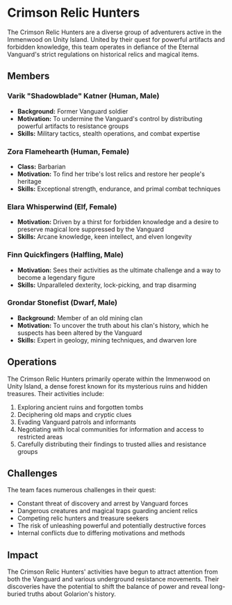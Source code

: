 # Crimson Relic Hunters

The Crimson Relic Hunters are a diverse group of adventurers active in the Immenwood on Unity Island. United by their quest for powerful artifacts and forbidden knowledge, this team operates in defiance of the Eternal Vanguard's strict regulations on historical relics and magical items.

## Members

### Varik "Shadowblade" Katner (Human, Male)
- **Background:** Former Vanguard soldier
- **Motivation:** To undermine the Vanguard's control by distributing powerful artifacts to resistance groups
- **Skills:** Military tactics, stealth operations, and combat expertise

### Zora Flamehearth (Human, Female)
- **Class:** Barbarian
- **Motivation:** To find her tribe's lost relics and restore her people's heritage
- **Skills:** Exceptional strength, endurance, and primal combat techniques

### Elara Whisperwind (Elf, Female)
- **Motivation:** Driven by a thirst for forbidden knowledge and a desire to preserve magical lore suppressed by the Vanguard
- **Skills:** Arcane knowledge, keen intellect, and elven longevity

### Finn Quickfingers (Halfling, Male)
- **Motivation:** Sees their activities as the ultimate challenge and a way to become a legendary figure
- **Skills:** Unparalleled dexterity, lock-picking, and trap disarming

### Grondar Stonefist (Dwarf, Male)
- **Background:** Member of an old mining clan
- **Motivation:** To uncover the truth about his clan's history, which he suspects has been altered by the Vanguard
- **Skills:** Expert in geology, mining techniques, and dwarven lore

## Operations

The Crimson Relic Hunters primarily operate within the Immenwood on Unity Island, a dense forest known for its mysterious ruins and hidden treasures. Their activities include:

1. Exploring ancient ruins and forgotten tombs
2. Deciphering old maps and cryptic clues
3. Evading Vanguard patrols and informants
4. Negotiating with local communities for information and access to restricted areas
5. Carefully distributing their findings to trusted allies and resistance groups

## Challenges

The team faces numerous challenges in their quest:

- Constant threat of discovery and arrest by Vanguard forces
- Dangerous creatures and magical traps guarding ancient relics
- Competing relic hunters and treasure seekers
- The risk of unleashing powerful and potentially destructive forces
- Internal conflicts due to differing motivations and methods

## Impact

The Crimson Relic Hunters' activities have begun to attract attention from both the Vanguard and various underground resistance movements. Their discoveries have the potential to shift the balance of power and reveal long-buried truths about Golarion's history.
